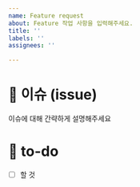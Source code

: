 ```yaml
---
name: Feature request
about: Feature 작업 사항을 입력해주세요.
title: ''
labels: ''
assignees: ''

---
```


# 👀 이슈 (issue)

이슈에 대해 간략하게 설명해주세요

# 🚀 to-do

- [ ] 할 것
